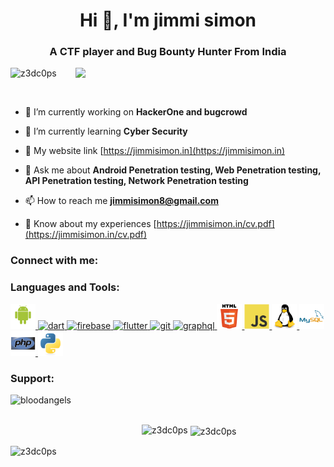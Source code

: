 
<h1 align="center">Hi 👋, I'm jimmi simon</h1>
<h3 align="center">A CTF player and Bug Bounty Hunter From India</h3>

<img align="right" width="400" src="https://user-images.githubusercontent.com/61974788/194109995-53c618ff-4786-4f8e-ac0d-d4d056aba2a5.png">


<p align="left"> <img src="https://komarev.com/ghpvc/?username=z3dc0ps&label=Profile%20views&color=0e75b6&style=flat" alt="z3dc0ps" /> </p>

<p align="left"> <a href="https://twitter.com/" target="blank"><img src="https://img.shields.io/twitter/follow/?logo=twitter&style=for-the-badge" alt="" /></a> </p>

- 🔭 I’m currently working on **HackerOne and bugcrowd**

- 🌱 I’m currently learning **Cyber Security**

- 📝 My website link [https://jimmisimon.in](https://jimmisimon.in)

- 💬 Ask me about **Android Penetration testing, Web Penetration testing, API Penetration testing, Network Penetration testing**

- 📫 How to reach me **jimmisimon8@gmail.com**

- 📄 Know about my experiences [https://jimmisimon.in/cv.pdf](https://jimmisimon.in/cv.pdf)

<h3 align="left">Connect with me:</h3>
<p align="left">
</p>

<h3 align="left">Languages and Tools:</h3>
<p align="left"> <a href="https://developer.android.com" target="_blank" rel="noreferrer"> <img src="https://raw.githubusercontent.com/devicons/devicon/master/icons/android/android-original-wordmark.svg" alt="android" width="40" height="40"/> </a> <a href="https://dart.dev" target="_blank" rel="noreferrer"> <img src="https://www.vectorlogo.zone/logos/dartlang/dartlang-icon.svg" alt="dart" width="40" height="40"/> </a> <a href="https://firebase.google.com/" target="_blank" rel="noreferrer"> <img src="https://www.vectorlogo.zone/logos/firebase/firebase-icon.svg" alt="firebase" width="40" height="40"/> </a> <a href="https://flutter.dev" target="_blank" rel="noreferrer"> <img src="https://www.vectorlogo.zone/logos/flutterio/flutterio-icon.svg" alt="flutter" width="40" height="40"/> </a> <a href="https://git-scm.com/" target="_blank" rel="noreferrer"> <img src="https://www.vectorlogo.zone/logos/git-scm/git-scm-icon.svg" alt="git" width="40" height="40"/> </a> <a href="https://graphql.org" target="_blank" rel="noreferrer"> <img src="https://www.vectorlogo.zone/logos/graphql/graphql-icon.svg" alt="graphql" width="40" height="40"/> </a> <a href="https://www.w3.org/html/" target="_blank" rel="noreferrer"> <img src="https://raw.githubusercontent.com/devicons/devicon/master/icons/html5/html5-original-wordmark.svg" alt="html5" width="40" height="40"/> </a> <a href="https://developer.mozilla.org/en-US/docs/Web/JavaScript" target="_blank" rel="noreferrer"> <img src="https://raw.githubusercontent.com/devicons/devicon/master/icons/javascript/javascript-original.svg" alt="javascript" width="40" height="40"/> </a> <a href="https://www.linux.org/" target="_blank" rel="noreferrer"> <img src="https://raw.githubusercontent.com/devicons/devicon/master/icons/linux/linux-original.svg" alt="linux" width="40" height="40"/> </a> <a href="https://www.mysql.com/" target="_blank" rel="noreferrer"> <img src="https://raw.githubusercontent.com/devicons/devicon/master/icons/mysql/mysql-original-wordmark.svg" alt="mysql" width="40" height="40"/> </a> <a href="https://www.php.net" target="_blank" rel="noreferrer"> <img src="https://raw.githubusercontent.com/devicons/devicon/master/icons/php/php-original.svg" alt="php" width="40" height="40"/> </a> <a href="https://www.python.org" target="_blank" rel="noreferrer"> <img src="https://raw.githubusercontent.com/devicons/devicon/master/icons/python/python-original.svg" alt="python" width="40" height="40"/> </a> </p>

<h3 align="left">Support:</h3>
<p><a href="https://www.buymeacoffee.com/bloodangels"> <img align="left" src="https://cdn.buymeacoffee.com/buttons/v2/default-yellow.png" height="50" width="210" alt="bloodangels" /></a></p><br><br>

<p><img align="left" src="https://github-readme-stats.vercel.app/api/top-langs?username=z3dc0ps&show_icons=true&locale=en&layout=compact" alt="z3dc0ps" /></p>

<p>&nbsp;<img align="center" src="https://github-readme-stats.vercel.app/api?username=z3dc0ps&show_icons=true&locale=en" alt="z3dc0ps" /></p>

<p><img align="center" src="https://github-readme-streak-stats.herokuapp.com/?user=z3dc0ps&" alt="z3dc0ps" /></p>
